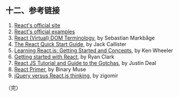 ## 十二、参考链接

1. [React's official site](http://facebook.github.io/react)
2. [React's official examples](https://github.com/facebook/react/tree/master/examples)
3. [React (Virtual) DOM Terminology](http://facebook.github.io/react/docs/glossary.html), by Sebastian Markbåge
4. [The React Quick Start Guide](http://www.jackcallister.com/2015/01/05/the-react-quick-start-guide.html), by Jack Callister
5. [Learning React.js: Getting Started and Concepts](https://scotch.io/tutorials/learning-react-getting-started-and-concepts), by Ken Wheeler
6. [Getting started with React](http://ryanclark.me/getting-started-with-react/), by Ryan Clark
7. [React JS Tutorial and Guide to the Gotchas](https://zapier.com/engineering/react-js-tutorial-guide-gotchas/), by Justin Deal
8. [React Primer](https://github.com/BinaryMuse/react-primer), by Binary Muse
9. [jQuery versus React.js thinking](http://blog.zigomir.com/react.js/jquery/2015/01/11/jquery-versus-react-thinking.html), by zigomir

（完）

